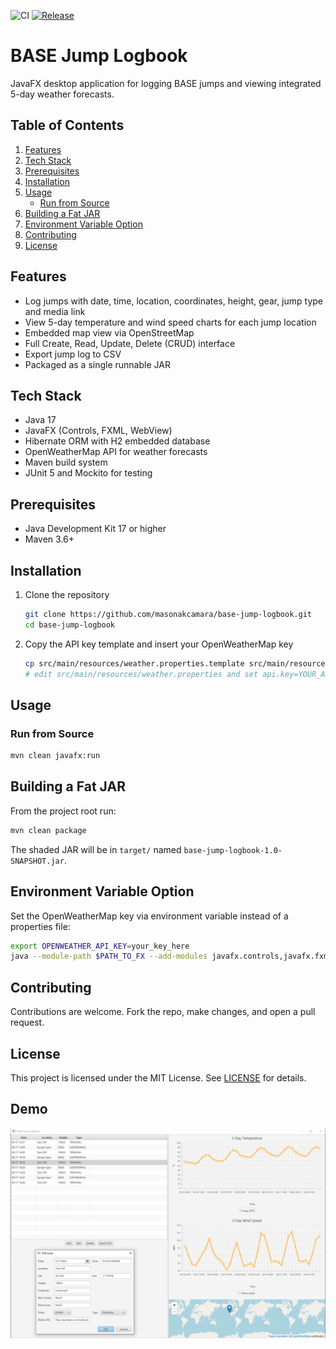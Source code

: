![CI](https://github.com/masonakcamara/base-jump-logbook/actions/workflows/ci.yml/badge.svg)
[![Release](https://img.shields.io/github/v/release/masonakcamara/base-jump-logbook)](https://github.com/masonakcamara/base-jump-logbook/releases)

# BASE Jump Logbook

JavaFX desktop application for logging BASE jumps and viewing integrated 5-day weather forecasts.

## Table of Contents

1. [Features](#features)
2. [Tech Stack](#tech-stack)
3. [Prerequisites](#prerequisites)
4. [Installation](#installation)
5. [Usage](#usage)  
   - [Run from Source](#run-from-source)  
6. [Building a Fat JAR](#building-a-fat-jar)
7. [Environment Variable Option](#environment-variable-option)
8. [Contributing](#contributing)
9. [License](#license)

## Features

- Log jumps with date, time, location, coordinates, height, gear, jump type and media link
- View 5-day temperature and wind speed charts for each jump location
- Embedded map view via OpenStreetMap
- Full Create, Read, Update, Delete (CRUD) interface
- Export jump log to CSV
- Packaged as a single runnable JAR

## Tech Stack

- Java 17  
- JavaFX (Controls, FXML, WebView)  
- Hibernate ORM with H2 embedded database  
- OpenWeatherMap API for weather forecasts  
- Maven build system  
- JUnit 5 and Mockito for testing

## Prerequisites

- Java Development Kit 17 or higher  
- Maven 3.6+  

## Installation

1. Clone the repository  
   ```bash
   git clone https://github.com/masonakcamara/base-jump-logbook.git
   cd base-jump-logbook
   ```  
2. Copy the API key template and insert your OpenWeatherMap key  
   ```bash
   cp src/main/resources/weather.properties.template src/main/resources/weather.properties
   # edit src/main/resources/weather.properties and set api.key=YOUR_API_KEY
   ```

## Usage

### Run from Source

```bash
mvn clean javafx:run
```

## Building a Fat JAR

From the project root run:

```bash
mvn clean package
```

The shaded JAR will be in `target/` named `base-jump-logbook-1.0-SNAPSHOT.jar`.

## Environment Variable Option

Set the OpenWeatherMap key via environment variable instead of a properties file:

```bash
export OPENWEATHER_API_KEY=your_key_here
java --module-path $PATH_TO_FX --add-modules javafx.controls,javafx.fxml,javafx.web -jar base-jump-logbook-1.0-SNAPSHOT.jar
```

## Contributing

Contributions are welcome. Fork the repo, make changes, and open a pull request.

## License

This project is licensed under the MIT License. See [LICENSE](LICENSE) for details.

## Demo

![App Demo](demo/demo.png)
